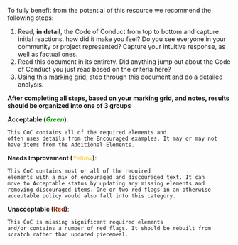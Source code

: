 To fully benefit from the potential of this resource we recommend the following steps:

1. Read, **in detail**, the Code of Conduct from top to bottom and capture initial reactions. how did it make you feel? Do you see everyone in your community or project represented? Capture your intuitive response, as well as factual ones.
2. Read this document in its entirety. Did anything jump out about the Code of Conduct you just read based on the criteria here?
3. Using this [marking grid](), step through this document and do a detailed analysis.

**After completing all steps, based on your marking grid, and notes, results should be organized into one of 3 groups**


**Acceptable (<span style="color:#009900"><em>Green</em></span>)**:

    This CoC contains all of the required elements and
    often uses details from the Encouraged examples. It may or may not
    have items from the Additional Elements.

**Needs Improvement (<span style="color:#FADA5E">Yellow<em></em></span>)**:

    This CoC contains most or all of the required
    elements with a mix of encouraged and discouraged text. It can
    move to Acceptable status by updating any missing elements and
    removing discouraged items. One or two red flags in an otherwise
    acceptable policy would also fall into this category.

**Unacceptable (<span style="color:#992600">Red<em></em></span>)**:

    This CoC is missing significant required elements
    and/or contains a number of red flags. It should be rebuilt from
    scratch rather than updated piecemeal.
